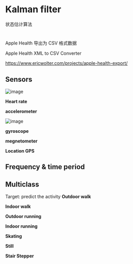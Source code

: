 # Kalman filter
状态估计算法
# 
Apple Health 导出为 CSV 格式数据

Apple Health XML to CSV Converter

https://www.ericwolter.com/projects/apple-health-export/



## Sensors
![image](https://github.com/zhang-mickey/ML4QS/assets/145342600/495df10a-2cac-45f4-ae9a-e60077f35431)

**Heart rate**

**accelerometer**

![image](https://github.com/zhang-mickey/ML4QS/assets/145342600/8537a095-fa96-46c6-ba79-a7b9eefd7afa)

**gyroscope**

**megnetometer**

**Location GPS**

## Frequency & time period  

## Multiclass
Target: predict the activity
**Outdoor walk**

**Indoor walk**

**Outdoor running**

**Indoor running**

**Skating**

**Still**

**Stair Stepper**


